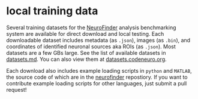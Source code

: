 # local training data

Several training datasets for the [NeuroFinder](http://neurofinder.codeneuro.org) analysis benchmarking system are available for direct download and local testing. Each downloadable dataset includes metadata (as `.json`), images (as `.bin`), and coordinates of identified neuronal sources aka ROIs (as `.json`). Most datasets are a few GBs large. See the list of available datasets in [datasets.md](https://github.com/CodeNeuro/neurofinder/blob/master/local/datasets.md). You can also view them at [datasets.codeneuro.org](http://datasets.codeneuro.org).

Each download also includes example loading scripts in `python` and `MATLAB`, the source code of which are in the [neurofinder](https://github.com/CodeNeuro/neurofinder) repostiory. If you want to contribute example loading scripts for other languages, just submit a pull request!
